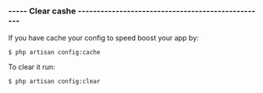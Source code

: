 ### ----- Clear cashe --------------------------------------------------

If you have cache your config to speed boost your app by:

    $ php artisan config:cache


To clear it run:

    $ php artisan config:clear